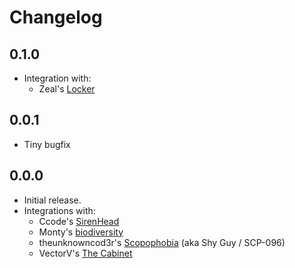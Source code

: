 # Changelog
## 0.1.0
- Integration with:
  - Zeal's [Locker](https://thunderstore.io/c/lethal-company/p/zealsprince/Locker/)

## 0.0.1
- Tiny bugfix

## 0.0.0
- Initial release.
- Integrations with:
  - Ccode's [SirenHead](https://thunderstore.io/c/lethal-company/p/Ccode_lang/SirenHead/)
  - Monty's [biodiversity](https://thunderstore.io/c/lethal-company/p/super_fucking_cool_and_badass_team/Biodiversity/)
  - theunknowncod3r's [Scopophobia](https://thunderstore.io/c/lethal-company/p/theunknowncod3r/Scopophobia/) (aka Shy Guy / SCP-096)
  - VectorV's [The Cabinet](https://thunderstore.io/c/lethal-company/p/Cabinet_crew/TheCabinet/)